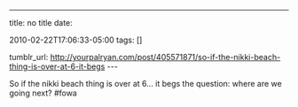 ---
title: no title
date:

 2010-02-22T17:06:33-05:00 
tags:  []

tumblr_url:
http://yourpalryan.com/post/405571871/so-if-the-nikki-beach-thing-is-over-at-6-it-begs
\-\--

So if the nikki beach thing is over at 6... it begs the question: where
are we going next? \#fowa
